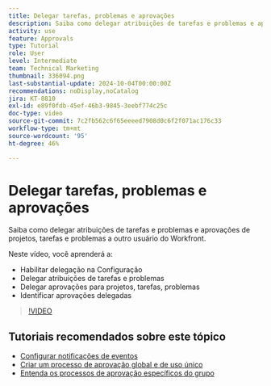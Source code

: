 ```yaml
---
title: Delegar tarefas, problemas e aprovações
description: Saiba como delegar atribuições de tarefas e problemas e aprovações de projetos, tarefas e problemas a outro usuário do Workfront.
activity: use
feature: Approvals
type: Tutorial
role: User
level: Intermediate
team: Technical Marketing
thumbnail: 336094.png
last-substantial-update: 2024-10-04T00:00:00Z
recommendations: noDisplay,noCatalog
jira: KT-8810
exl-id: e89f0fdb-45ef-46b3-9845-3eebf774c25c
doc-type: video
source-git-commit: 7c2fb562c6f65eeeed7908d0c6f2f071ac176c33
workflow-type: tm+mt
source-wordcount: '95'
ht-degree: 46%

---
```


# Delegar tarefas, problemas e aprovações

Saiba como delegar atribuições de tarefas e problemas e aprovações de projetos, tarefas e problemas a outro usuário do Workfront.

Neste vídeo, você aprenderá a:

* Habilitar delegação na Configuração
* Delegar atribuições de tarefas e problemas
* Delegar aprovações para projetos, tarefas, problemas
* Identificar aprovações delegadas

>[!VIDEO](https://video.tv.adobe.com/v/336094/?quality=12&learn=on)

## Tutoriais recomendados sobre este tópico

* [Configurar notificações de eventos](/help/administration-and-setup/email-and-in-app-notifications/admin-set-up-event-notifications.md)
* [Criar um processo de aprovação global e de uso único](/help/manage-work/approval-processes-and-milestone-paths/create-a-single-use-approval-process.md)
* [Entenda os processos de aprovação específicos do grupo](/help/administration-and-setup/approval-processes-and-milestone-paths/group-specific-approval-processes.md)


